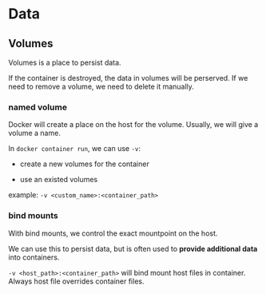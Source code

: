 # Data

## Volumes

Volumes is a place to persist data.

If the container is destroyed, the data in volumes will be perserved. If we need to remove a volume, we need to delete it manually.
### named volume

Docker will create a place on the host for the volume. Usually, we will give a volume a name.

In `docker container run`, we can use `-v`:

- create a new volumes for the container

- use an existed volumes

example: `-v <custom_name>:<container_path>`

### bind mounts

With bind mounts, we control the exact mountpoint on the host.

We can use this to persist data, but is often used to **provide additional data** into containers.

`-v <host_path>:<container_path>` will bind mount host files in container. Always host file overrides container files.
